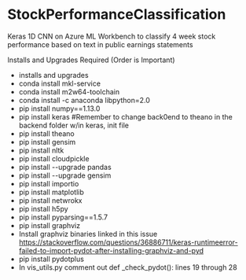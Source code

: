  
# StockPerformanceClassification
Keras 1D CNN on Azure ML Workbench to classify 4 week stock performance based on text in public earnings statements

Installs and Upgrades Required (Order is Important)
- installs and upgrades
- conda install mkl-service
- conda install m2w64-toolchain
- conda install -c anaconda libpython=2.0
- pip install numpy==1.13.0
- pip install keras #Remember to change back0end to theano in the backend folder w/in keras, init file
- pip install theano
- pip install gensim
- pip install nltk
- pip install cloudpickle
- pip install --upgrade pandas
- pip install --upgrade gensim
- pip install importio
- pip install matplotlib
- pip install netwrokx
- pip install h5py
- pip install pyparsing==1.5.7
- pip install graphviz
- Install graphviz binaries linked in this issue https://stackoverflow.com/questions/36886711/keras-runtimeerror-failed-to-import-pydot-after-installing-graphviz-and-pyd
- pip install pydotplus
- In vis_utils.py comment out def _check_pydot(): lines 19 through 28


